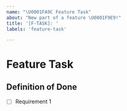 ```yaml
---
name: "\U0001FA9C Feature Task"
about: "New part of a feature \U0001F9E9!"
title: '[F-TASK]: '
labels: 'feature-task'

---
```


# Feature Task
<!-- A clear description of the feature task -->

## Definition of Done
<!-- What is needed to complete the task -->
- [ ] Requirement 1
